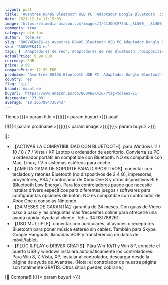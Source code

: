 ```yaml
---
layout: post
title: 'Avantree DG40S Bluetooth USB PC  Adaptador Dongle Bluetooth  con Tecnología BLE para Mando PS4  Mando Xbox One S  Auriculares  Altavoz  Teclado en Ordenador de Windows 11 10  8  7  XP  Vista'
date: 2021-12-14 17:15:03
image: 'https://m.media-amazon.com/images/I/41JOQXV77hL._SL500_._SL400_.jpg'
comments: true
category: ofertas
author: 'tole.es'
slug: 'B00VWEK4IG-es Avantree DG40S Bluetooth USB PC Adaptador Dongle Bluetooth...'
sku: 'B00VWEK4IG-es'
tags: [ 'Adaptadores de red','Adaptadores de red Bluetooth','Dispositivos de red','Informática','avantree','ps4','xbox', ]
actualPrice: 9.99 EUR
currency: EUR
price: 9.99
comparePrice: 12.99 EUR
prodname: 'Avantree DG40S Bluetooth USB PC  Adaptador Dongle Bluetooth  con Tecnología BLE para Mando PS4  Mando Xbox One S  Auriculares  Altavoz  Teclado en Ordenador de Windows 11 10  8  7  XP  Vista'
country: 'es'
flag: '🇪🇸'
brand: 'Avantree'
buyurl: 'https://www.amazon.es/dp/B00VWEK4IG/?tag=tolees-21'
descuento: '23.09'
average: '10.3057894736843'
---
```


Tienes [{{< param title >}}]({{< param buyurl >}}) aqui!

[![{{< param prodname >}}]({{< param image >}})]({{< param buyurl >}})

🔎:

- 【ACTIVAR LA COMPATIBILIDAD CON BLUETOOTH】para Windows 11 / 10 / 8 / 7 / Vista / XP Laptop u ordenador de escritorio. Convierta su PC u ordenador portátil en compatible con Bluetooth. NO es compatible con Mac, Linux, TV o sistemas estéreos para coche.
- 【AMPLIA GAMA DE SOPORTE PARA DISPOSITIVOS】conectar con teclados y ratones Bluetooth (no dispositivos de 2,4 G), impresoras, proyectores, PS4 / controlador de Xbox One S y otros dispositivos BLE (Bluetooth Low Energy). Para los controladores puede que necesite instalar drivers específicos para diferentes juegos / softwares para configurar las opciones de botón. NO es compatible con controlador de Xbox One o consolas Nintendo.
- 【24 MESES DE GARANTÍA】garantía de 24 meses. Con guías de Video paso a paso y las preguntas más frecuentes online para ofrecerle una ayuda rápida. Ayuda al cliente. Tel: + 34 931786261.
- 【USO MÚLTIPLE】conectar con auriculares, altavoces o receptores Bluetooth para poner música estéreo sin cables. También para Skype, Google Hangouts, llamadas VOIP y transferencia de datos de móvil/tablet.
- 【PLUG & PLAY o DRIVER GRATIS】Pâra Win 10/11 y Win 8 *, conecte el puerto USB y windows instalará automáticamente los controladores. Para Win 8, 7, Vista, XP, instalar al controlador, descargar desde la página de ayuda de Avantree. (Nota: el controlador de nuestra página son totalmente GRATIS. Otros sitios pueden cobrarle.)

[🛒 Comprar!!!]({{< param buyurl >}})
